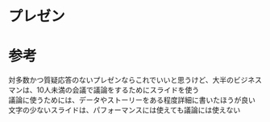 # プレゼン

# 参考

対多数かつ質疑応答のないプレゼンならこれでいいと思うけど、大半のビジネスマンは、10人未満の会議で議論をするためにスライドを使う  
議論に使うためには、データやストーリーをある程度詳細に書いたほうが良い  
文字の少ないスライドは、パフォーマンスには使えても議論には使えない  
